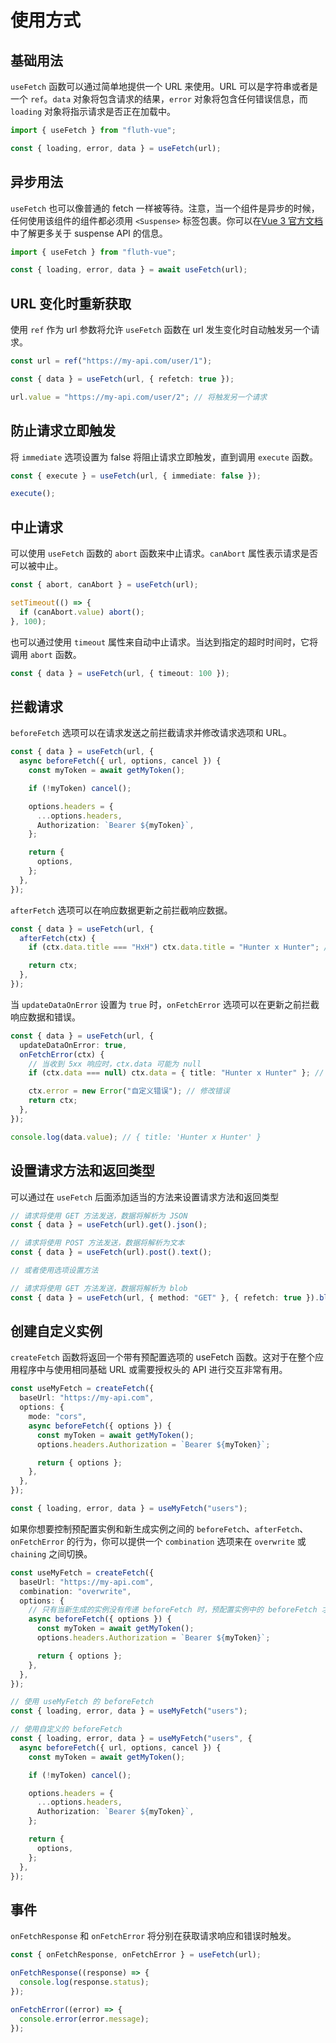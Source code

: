 # 使用方式

## 基础用法

`useFetch` 函数可以通过简单地提供一个 URL 来使用。URL 可以是字符串或者是一个 `ref`。`data` 对象将包含请求的结果，`error` 对象将包含任何错误信息，而 `loading` 对象将指示请求是否正在加载中。

```ts
import { useFetch } from "fluth-vue";

const { loading, error, data } = useFetch(url);
```

## 异步用法

`useFetch` 也可以像普通的 fetch 一样被等待。注意，当一个组件是异步的时候，任何使用该组件的组件都必须用 `<Suspense>` 标签包裹。你可以在[Vue 3 官方文档](https://vuejs.org/guide/built-ins/suspense.html)中了解更多关于 suspense API 的信息。

```ts
import { useFetch } from "fluth-vue";

const { loading, error, data } = await useFetch(url);
```

## URL 变化时重新获取

使用 `ref` 作为 url 参数将允许 `useFetch` 函数在 url 发生变化时自动触发另一个请求。

```ts
const url = ref("https://my-api.com/user/1");

const { data } = useFetch(url, { refetch: true });

url.value = "https://my-api.com/user/2"; // 将触发另一个请求
```

## 防止请求立即触发

将 `immediate` 选项设置为 false 将阻止请求立即触发，直到调用 `execute` 函数。

```ts
const { execute } = useFetch(url, { immediate: false });

execute();
```

## 中止请求

可以使用 `useFetch` 函数的 `abort` 函数来中止请求。`canAbort` 属性表示请求是否可以被中止。

```ts
const { abort, canAbort } = useFetch(url);

setTimeout(() => {
  if (canAbort.value) abort();
}, 100);
```

也可以通过使用 `timeout` 属性来自动中止请求。当达到指定的超时时间时，它将调用 `abort` 函数。

```ts
const { data } = useFetch(url, { timeout: 100 });
```

## 拦截请求

`beforeFetch` 选项可以在请求发送之前拦截请求并修改请求选项和 URL。

```ts
const { data } = useFetch(url, {
  async beforeFetch({ url, options, cancel }) {
    const myToken = await getMyToken();

    if (!myToken) cancel();

    options.headers = {
      ...options.headers,
      Authorization: `Bearer ${myToken}`,
    };

    return {
      options,
    };
  },
});
```

`afterFetch` 选项可以在响应数据更新之前拦截响应数据。

```ts
const { data } = useFetch(url, {
  afterFetch(ctx) {
    if (ctx.data.title === "HxH") ctx.data.title = "Hunter x Hunter"; // 修改响应数据

    return ctx;
  },
});
```

当 `updateDataOnError` 设置为 `true` 时，`onFetchError` 选项可以在更新之前拦截响应数据和错误。

```ts
const { data } = useFetch(url, {
  updateDataOnError: true,
  onFetchError(ctx) {
    // 当收到 5xx 响应时，ctx.data 可能为 null
    if (ctx.data === null) ctx.data = { title: "Hunter x Hunter" }; // 修改响应数据

    ctx.error = new Error("自定义错误"); // 修改错误
    return ctx;
  },
});

console.log(data.value); // { title: 'Hunter x Hunter' }
```

## 设置请求方法和返回类型

可以通过在 `useFetch` 后面添加适当的方法来设置请求方法和返回类型

```ts
// 请求将使用 GET 方法发送，数据将解析为 JSON
const { data } = useFetch(url).get().json();

// 请求将使用 POST 方法发送，数据将解析为文本
const { data } = useFetch(url).post().text();

// 或者使用选项设置方法

// 请求将使用 GET 方法发送，数据将解析为 blob
const { data } = useFetch(url, { method: "GET" }, { refetch: true }).blob();
```

## 创建自定义实例

`createFetch` 函数将返回一个带有预配置选项的 useFetch 函数。这对于在整个应用程序中与使用相同基础 URL 或需要授权头的 API 进行交互非常有用。

```ts
const useMyFetch = createFetch({
  baseUrl: "https://my-api.com",
  options: {
    mode: "cors",
    async beforeFetch({ options }) {
      const myToken = await getMyToken();
      options.headers.Authorization = `Bearer ${myToken}`;

      return { options };
    },
  },
});

const { loading, error, data } = useMyFetch("users");
```

如果你想要控制预配置实例和新生成实例之间的 `beforeFetch`、`afterFetch`、`onFetchError` 的行为，你可以提供一个 `combination` 选项来在 `overwrite` 或 `chaining` 之间切换。

```ts
const useMyFetch = createFetch({
  baseUrl: "https://my-api.com",
  combination: "overwrite",
  options: {
    // 只有当新生成的实例没有传递 beforeFetch 时，预配置实例中的 beforeFetch 才会运行
    async beforeFetch({ options }) {
      const myToken = await getMyToken();
      options.headers.Authorization = `Bearer ${myToken}`;

      return { options };
    },
  },
});

// 使用 useMyFetch 的 beforeFetch
const { loading, error, data } = useMyFetch("users");

// 使用自定义的 beforeFetch
const { loading, error, data } = useMyFetch("users", {
  async beforeFetch({ url, options, cancel }) {
    const myToken = await getMyToken();

    if (!myToken) cancel();

    options.headers = {
      ...options.headers,
      Authorization: `Bearer ${myToken}`,
    };

    return {
      options,
    };
  },
});
```

## 事件

`onFetchResponse` 和 `onFetchError` 将分别在获取请求响应和错误时触发。

```ts
const { onFetchResponse, onFetchError } = useFetch(url);

onFetchResponse((response) => {
  console.log(response.status);
});

onFetchError((error) => {
  console.error(error.message);
});
```
